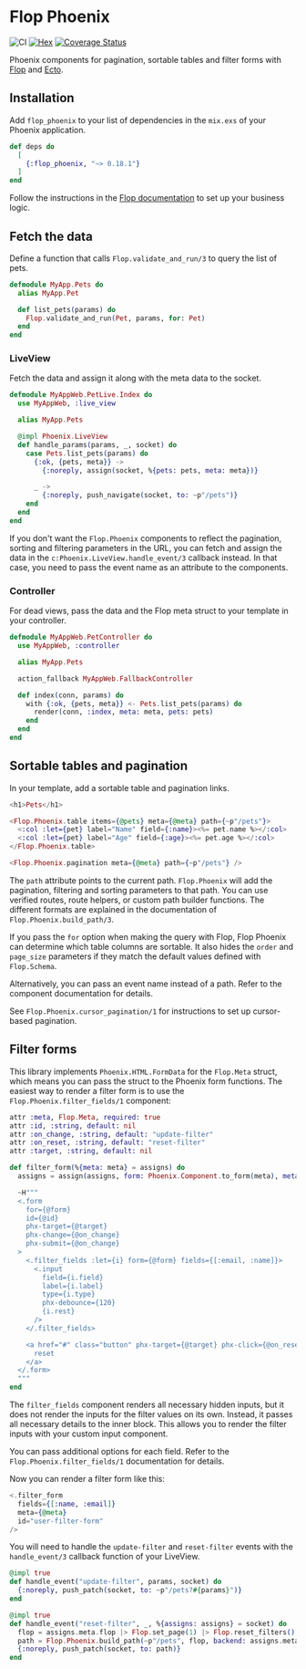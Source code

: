 # Flop Phoenix

![CI](https://github.com/woylie/flop_phoenix/workflows/CI/badge.svg) [![Hex](https://img.shields.io/hexpm/v/flop_phoenix)](https://hex.pm/packages/flop_phoenix) [![Coverage Status](https://coveralls.io/repos/github/woylie/flop_phoenix/badge.svg)](https://coveralls.io/github/woylie/flop_phoenix)

Phoenix components for pagination, sortable tables and filter forms with
[Flop](https://hex.pm/packages/flop) and [Ecto](https://hex.pm/packages/ecto).

## Installation

Add `flop_phoenix` to your list of dependencies in the `mix.exs` of your Phoenix
application.

```elixir
def deps do
  [
    {:flop_phoenix, "~> 0.18.1"}
  ]
end
```

Follow the instructions in the
[Flop documentation](https://hex.pm/packages/flop) to set up your business
logic.

## Fetch the data

Define a function that calls `Flop.validate_and_run/3` to query the list of
pets.

```elixir
defmodule MyApp.Pets do
  alias MyApp.Pet

  def list_pets(params) do
    Flop.validate_and_run(Pet, params, for: Pet)
  end
end
```

### LiveView

Fetch the data and assign it along with the meta data to the socket.

```elixir
defmodule MyAppWeb.PetLive.Index do
  use MyAppWeb, :live_view

  alias MyApp.Pets

  @impl Phoenix.LiveView
  def handle_params(params, _, socket) do
    case Pets.list_pets(params) do
      {:ok, {pets, meta}} ->
        {:noreply, assign(socket, %{pets: pets, meta: meta})}

      _ ->
        {:noreply, push_navigate(socket, to: ~p"/pets")}
    end
  end
end
```

If you don't want the `Flop.Phoenix` components to reflect the pagination,
sorting and filtering parameters in the URL, you can fetch and assign the data
in the `c:Phoenix.LiveView.handle_event/3` callback instead. In that case, you
need to pass the event name as an attribute to the components.

### Controller

For dead views, pass the data and the Flop meta struct to your template in your controller.

```elixir
defmodule MyAppWeb.PetController do
  use MyAppWeb, :controller

  alias MyApp.Pets

  action_fallback MyAppWeb.FallbackController

  def index(conn, params) do
    with {:ok, {pets, meta}} <- Pets.list_pets(params) do
      render(conn, :index, meta: meta, pets: pets)
    end
  end
end
```

## Sortable tables and pagination

In your template, add a sortable table and pagination links.

```elixir
<h1>Pets</h1>

<Flop.Phoenix.table items={@pets} meta={@meta} path={~p"/pets"}>
  <:col :let={pet} label="Name" field={:name}><%= pet.name %></:col>
  <:col :let={pet} label="Age" field={:age}><%= pet.age %></:col>
</Flop.Phoenix.table>

<Flop.Phoenix.pagination meta={@meta} path={~p"/pets"} />
```

The `path` attribute points to the current path. `Flop.Phoenix` will add the pagination, filtering and sorting parameters to that path. You can use verified
routes, route helpers, or custom path builder functions. The different formats
are explained in the documentation of `Flop.Phoenix.build_path/3`.

If you pass the `for` option when making the query with Flop, Flop Phoenix can
determine which table columns are sortable. It also hides the `order` and
`page_size` parameters if they match the default values defined with
`Flop.Schema`.

Alternatively, you can pass an event name instead of a path. Refer to the
component documentation for details.

See `Flop.Phoenix.cursor_pagination/1` for instructions to set up cursor-based
pagination.

## Filter forms

This library implements `Phoenix.HTML.FormData` for the `Flop.Meta` struct,
which means you can pass the struct to the Phoenix form functions. The
easiest way to render a filter form is to use the `Flop.Phoenix.filter_fields/1`
component:

```elixir
attr :meta, Flop.Meta, required: true
attr :id, :string, default: nil
attr :on_change, :string, default: "update-filter"
attr :on_reset, :string, default: "reset-filter"
attr :target, :string, default: nil

def filter_form(%{meta: meta} = assigns) do
  assigns = assign(assigns, form: Phoenix.Component.to_form(meta), meta: nil)

  ~H"""
  <.form
    for={@form}
    id={@id}
    phx-target={@target}
    phx-change={@on_change}
    phx-submit={@on_change}
  >
    <.filter_fields :let={i} form={@form} fields={[:email, :name]}>
      <.input
        field={i.field}
        label={i.label}
        type={i.type}
        phx-debounce={120}
        {i.rest}
      />
    </.filter_fields>

    <a href="#" class="button" phx-target={@target} phx-click={@on_reset}>
      reset
    </a>
  </.form>
  """
end
```

The `filter_fields` component renders all necessary hidden inputs, but it does
not render the inputs for the filter values on its own. Instead, it passes all
necessary details to the inner block. This allows you to render the filter
inputs with your custom input component.

You can pass additional options for each field. Refer to the
`Flop.Phoenix.filter_fields/1` documentation for details.

Now you can render a filter form like this:

```elixir
<.filter_form
  fields={[:name, :email]}
  meta={@meta}
  id="user-filter-form"
/>
```

You will need to handle the `update-filter` and `reset-filter` events with the
`handle_event/3` callback function of your LiveView.

```elixir
@impl true
def handle_event("update-filter", params, socket) do
  {:noreply, push_patch(socket, to: ~p"/pets?#{params}")}
end

@impl true
def handle_event("reset-filter", _, %{assigns: assigns} = socket) do
  flop = assigns.meta.flop |> Flop.set_page(1) |> Flop.reset_filters()
  path = Flop.Phoenix.build_path(~p"/pets", flop, backend: assigns.meta.backend)
  {:noreply, push_patch(socket, to: path)}
end
```
